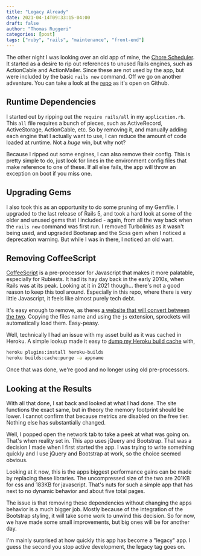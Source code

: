 ```yaml
---
title: "Legacy Already"
date: 2021-04-14T09:33:15-04:00
draft: false
author: "Thomas Ruggeri"
categories: [post]
tags: ["ruby", "rails", "maintenance", "front-end"]
---
```


The other night I was looking over an old app of mine, the [Chore Scheduler](https://choreplan.truggeri.com/).
It started as a desire to rip out references to unused Rails engines, such as ActionCable and ActionMailer.
Since these are not used by the app, but were included by the basic `rails new` command. Off we go on another adventure. You can take a look at the [repo](https://github.com/truggeri/chore-schedule) as it's open on Github.

## Runtime Dependencies

I started out by ripping out the `require rails/all` in my `application.rb`. This `all` file requires a bunch of
pieces, such as ActiveRecord, ActiveStorage, ActionCable, etc. So by removing it, and manually adding each engine
that I actually want to use, I can reduce the amount of code loaded at runtime. Not a _huge_ win, but why not?

Because I ripped out some engines, I can also remove their config. This is pretty simple to do, just look for lines
in the environment config files that make reference to one of these. If all else fails, the app will throw an
exception on boot if you miss one.

## Upgrading Gems

I also took this as an opportunity to do some pruning of my Gemfile. I upgraded to the last release of Rails 5,
and took a hard look at some of the older and unused gems that I included - again, from all the way back when
the `rails new` command was first run. I removed Turbolinks as it wasn't being used, and upgraded Bootsnap
and the Scss gem when I noticed a deprecation warning. But while I was in there, I noticed an old wart.

## Removing CoffeeScript

[CoffeeScript](https://coffeescript.org/) is a pre-processor for Javascript that makes it more palatable,
especially for Rubiests. It had its hay day back in the early 2010s, when Rails was at its peak. Looking
at it in 2021 though... there's not a good reason to keep this tool around. Especially in this repo,
where there is very little Javascript, it feels like almost purely tech debt.

It's easy enough to remove, as theres [a website that will convert between the two](http://js2.coffee/).
Copying the files name and using the `js` extension, sprockets will automatically load them. Easy-peasy.

Well, technically I had an issue with my asset build as it was cached in Heroku. A simple lookup made
it easy to [dump my Heroku build cache](https://help.heroku.com/18PI5RSY/how-do-i-clear-the-build-cache) with,

```bash
heroku plugins:install heroku-builds
heroku builds:cache:purge -a appname
```

Once that was done, we're good and no longer using old pre-processors.

## Looking at the Results

With all that done, I sat back and looked at what I had done. The site functions the exact same, but
in theory the memory footprint should be lower. I cannot confirm that because metrics are disabled on
the free tier. Nothing else has substantially changed.

Well, I popped open the network tab to take a peek at what was going on. That's when reality set in.
This app uses jQuery and Bootstrap. That was a decision I made when I first started the app. I was trying
to write something quickly and I use jQuery and Bootstrap at work, so the choice seemed obvious.

Looking at it now, this is the apps biggest performance gains can be made by replacing these libraries.
The uncompressed size of the two are 201KB for css and 183KB for javascript. That's nuts for such a simple
app that has next to no dynamic behavior and about five total pages.

The issue is that removing these dependencies without changing the apps behavior is a much bigger job.
Mostly because of the integration of the Bootstrap styling, it will take some work to unwind this decision.
So for now, we have made some small improvements, but big ones will be for another day.

I'm mainly surprised at how quickly this app has become a "legacy" app. I guess the second you stop active
development, the legacy tag goes on.
